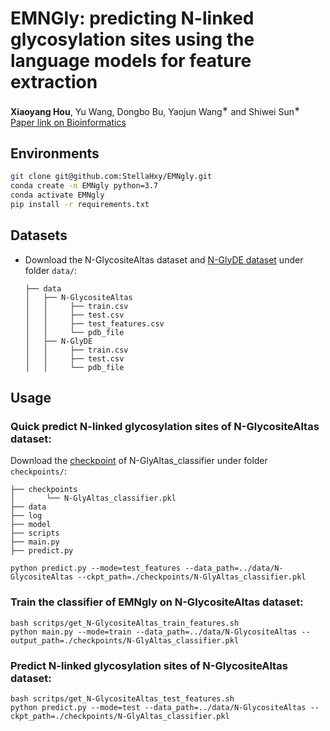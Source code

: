 # EMNGly: predicting N-linked glycosylation sites using the language models for feature extraction

**Xiaoyang Hou**, Yu Wang, Dongbo Bu, Yaojun Wang<sup>∗</sup>  and Shiwei Sun<sup>∗</sup> <br>
[Paper link on Bioinformatics](https://academic.oup.com/bioinformatics/article/39/11/btad650/7335841?login=false)

## Environments
```bash
git clone git@github.com:StellaHxy/EMNgly.git
conda create -n EMNgly python=3.7
conda activate EMNgly
pip install -r requirements.txt
```

## Datasets

- Download the N-GlycositeAltas dataset and [N-GlyDE dataset](https://github.com/dukkakc/DeepNGlyPred) under folder `data/`:
    ```
    ├── data
    │   ├── N-GlycositeAltas
    │   │     ├── train.csv
    │   │     ├── test.csv
    │   │     ├── test_features.csv   
    │   │     └── pdb_file
    │   ├── N-GlyDE
    │   │     ├── train.csv
    │   │     ├── test.csv
    │   │     └── pdb_file
    ```

## Usage

### Quick predict N-linked glycosylation sites of N-GlycositeAltas dataset:
Download the [checkpoint](https://drive.google.com/drive/folders/1cCCIw5HIgtBylf2oVFgSEaVNE1LGAN4g?usp=sharing) of N-GlyAltas_classifier under folder `checkpoints/`:

    ├── checkpoints
    │       └── N-GlyAltas_classifier.pkl
    ├── data
    ├── log
    ├── model
    ├── scripts
    ├── main.py
    ├── predict.py

```
python predict.py --mode=test_features --data_path=../data/N-GlycositeAltas --ckpt_path=./checkpoints/N-GlyAltas_classifier.pkl 
```

### Train the classifier of EMNgly on N-GlycositeAltas dataset:
```
bash scritps/get_N-GlycositeAltas_train_features.sh
python main.py --mode=train --data_path=../data/N-GlycositeAltas --output_path=./checkpoints/N-GlyAltas_classifier.pkl
```

### Predict  N-linked glycosylation sites of N-GlycositeAltas dataset:
```
bash scritps/get_N-GlycositeAltas_test_features.sh
python predict.py --mode=test --data_path=../data/N-GlycositeAltas --ckpt_path=./checkpoints/N-GlyAltas_classifier.pkl 
```
